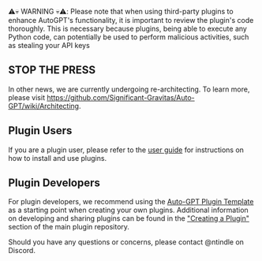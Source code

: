 ⚠️💀 WARNING 💀⚠️: Please note that when using third-party plugins to enhance AutoGPT's functionality, it is important to
review the plugin's code thoroughly. This is necessary because plugins, being able to execute any Python code, can
potentially be used to perform malicious activities, such as stealing your API keys

## STOP THE PRESS

In other news, we are currently undergoing re-architecting. To learn more, please
visit https://github.com/Significant-Gravitas/Auto-GPT/wiki/Architecting.

## Plugin Users

If you are a plugin user, please refer to the [user guide](https://docs.agpt.co/plugins/) for instructions on how to
install and use plugins.

## Plugin Developers

For plugin developers, we recommend using
the [Auto-GPT Plugin Template](https://github.com/Significant-Gravitas/Auto-GPT-Plugin-Template) as a starting point
when creating your own plugins. Additional information on developing and sharing plugins can be found in
the ["Creating a Plugin"](https://github.com/Significant-Gravitas/Auto-GPT-Plugins#creating-a-plugin) section of the
main plugin repository.

Should you have any questions or concerns, please contact @ntindle on Discord.